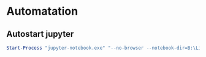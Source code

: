 # Automatation

## Autostart jupyter

```PowerShell
Start-Process "jupyter-notebook.exe" "--no-browser --notebook-dir=B:\Lib\Jup\" -WindowStyle Hidden
